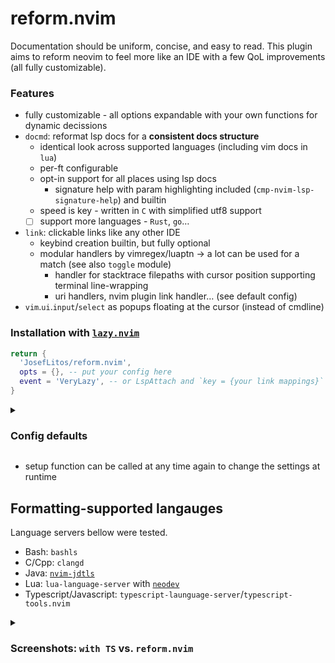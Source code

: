 # reform.nvim

Documentation should be uniform, concise, and easy to read. This plugin aims to reform neovim to
feel more like an IDE with a few QoL improvements (all fully customizable).

### Features

- fully customizable - all options expandable with your own functions for dynamic decissions
- `docmd`: reformat lsp docs for a **consistent docs structure**
  - identical look across supported languages (including vim docs in `lua`)
  - per-ft configurable
  - opt-in support for all places using lsp docs
    - signature help with param highlighting included (`cmp-nvim-lsp-signature-help`) and builtin
  - speed is key - written in `C` with simplified utf8 support
  - [ ] support more languages - `Rust`, `go`…
- `link`: clickable links like any other IDE
  - keybind creation builtin, but fully optional
  - modular handlers by vimregex/luaptn → a lot can be used for a match (see also `toggle` module)
    - handler for stacktrace filepaths with cursor position supporting terminal line-wrapping
    - uri handlers, nvim plugin link handler… (see default config)
- `vim`.`ui`.`input`/`select` as popups floating at the cursor (instead of cmdline)

### Installation with [`lazy.nvim`](https://github.com/folke/lazy.nvim)

```lua
return {
  'JosefLitos/reform.nvim',
  opts = {}, -- put your config here
  event = 'VeryLazy', -- or LspAttach and `key = {your link mappings}`
}
```

<details><summary>

### Config defaults

</summary>

```lua
-- table of config options for `input` and `select`:
local winConfig = {
  title_pos = 'center', --        ↓ title of the prompt replaces `''`
  title = {{'[', 'FloatBorder'}, {'', 'FloatTitle'}, {']', 'FloatBorder'}},
  relative = 'cursor',
  border = 'rounded',
}
require'reform'.setup {
  docmd = true|{ -- reformat language-server's docs markdown to have a consistent structure
    override = {
      convert = true|fun(), -- main lspdocs-to-markdown conversion
      stylize = true|fun(), -- docs-display buffer highlighting
      convert_sig = true|fun(), -- signature-help docs composition
      cmp_doc = true|fun(), -- cmp preview docs parsing
      cmp_sig = true|fun(), -- cmp signature help docs parsing
    },
    ft = true|{ -- filetypes allowed for parsing (default=all/ ft=true)
      -- lang = name of supported language; boolean/formatter
      lang = true|fun(docs: string, vim.bo.ft): string[]
    },
    labels = {cs = 'c_sharp'}, -- fixes of md ft labels for file previews
    no_preview = {csharp = true}, -- always parse docs with these code labels
    debug = false|'', -- filename/'"io' for input+output save to register(s) or true to print src
  },
  input = true|fun()|{ -- vim.ui.input (used in vim.lsp.buf.rename)
    window = { height = 1, row = -3}+winConfig,
    keymaps = { -- keybinds are replaced per action -> cancel={'<C-q>'} removes <Esc>
      cancel = { '<Esc>', '<C-q>' },
      confirm = { '<CR>' },
      histPrev = { '<Up>', '<A-k>' },
      histNext = { '<Down>', '<A-j>' },
    },
  },
  select = true|fun()|{ -- vim.ui.select (used in vim.lsp.buf.code_action)
    col = -2, row = 1, winhl = 'Id:Repeat,VarDelim:Delimiter'
  }+winConfig,
  link = true|{ -- under-cursor-regex matcher with configurable actions
    mappings = { -- keymappings to open uri links (clicked or under cursor)
      {{'', 'i'}, '<C-LeftMouse>'}, -- maps to link.mouse()
      {'n', 'gL'},                  -- maps to link.key()
    },
    handlers = { -- return false for failure → try other handlers if matched handler failed
      -- Event fields: buf, line, column, mouse (if generated by a mouse click)
      -- matches contains all matched groups indexed + matched text `from`/`to` boundaries
      {luapat = 'lua(match)', use = fun(match:string, matches, reform.util.Event): false?},
      {vimre = 'vim\\(match\\)regex'}, -- or vim regex match
      'markdown_url',         -- [name](http://url)
      'any_url',              -- http://url
      'markdown_file_uri',    -- [name](file:///path/to/file)
      'markdown_file_path',   -- [name](/file/path)
      'reform_vimdoc_ref',    -- [VimHelpLink]
      'vimdoc_ref',           -- |VimHelpLink|
      'stacktrace_file_path', -- ~/multiline/path/to/file:line:column
      'nvim_plugin',          -- 'JosefLitos/reform.nvim'
    },
    fallback = 'definition' -- action on no match - invalid value / 'noop' means no action
      -- git link generation: {copy: boolean, print: boolean, branch:'default'|'current'|fun(ev)}
      -- generates links to referenced line in the 'default'/'current'/provided branch
  },
  toggle = true|{ -- quick toggle/change of values under cursor - uses same system as `link`
    mappings = { -- if cursor outside match, move cursor to its start
      {{'n', 'i'}, '<A-a>', {action = 'inc', setCol = 'closer'}, -- closer/start/end of match
      {{'n', 'i'}, '<A-A>', {action = 'dec', setCol = 'closer'},
      {{'n', 'i'}, '<A-C-a>', {action = 'tgl', filter={tolerance={startPost=0,endPre=0}}},
    },
    filter = {
      sorting = { order = 1, matcher = 3, offset = 1, length = 1 }, -- multipliers; least score first
      tolerance = {startPost = inf, endPre = 1}, -- how far and in which directions from cursor is OK
		},
    handlers = {
      'int',        -- (-)123 - increase decrease or toggle sign
      'direction',  -- up north east down south west
      'bool',       -- true/True false/False
      'logic',      -- & && and | || or
      'state',      -- enable(d) disable(d)
      'toggle',     -- on off
      'answer',     -- yes no
      'sign',       -- < = + * ^ > ! - / %
    },
  },
  man = false -- custom manpage formatting (using formatter(bash))
}
```

</details>

- setup function can be called at any time again to change the settings at runtime

## Formatting-supported langauges

Language servers bellow were tested.

- Bash: `bashls`
- C/Cpp: `clangd`
- Java: [`nvim-jdtls`](https://github.com/mfussenegger/nvim-jdtls)
- Lua: `lua-language-server` with [`neodev`](https://github.com/folke/neodev.nvim)
- Typescript/Javascript: `typescript-launguage-server`/`typescript-tools.nvim`

<details><summary>

### Screenshots: `with TS` vs. `reform.nvim`

</summary>

- `bashls`
  ![Bash/sh](https://github.com/JosefLitos/reform.nvim/assets/54900518/8a66cac0-52a9-4672-adae-9c44bc3cf3c4)
- `clangd`
  ![C/C++](https://github.com/JosefLitos/reform.nvim/assets/54900518/ccbac42a-f2a6-4ffd-8abd-c3e3d2d81c78)
- `typescript-language-server`
  ![Javascript/Typescript](https://github.com/JosefLitos/reform.nvim/assets/54900518/a0e954a4-429f-4d9a-a460-5525678a8c0c)
- `jdtls`
  ![Java](https://user-images.githubusercontent.com/54900518/212200591-deb797c5-c798-4d31-b8c2-3df1a3b9e17b.png)
- `luals`, including Vim-style documentation
  ![Lua](https://user-images.githubusercontent.com/54900518/212195668-8463fadf-a0c4-4a4e-b70a-3612a332fead.png)

</details>
